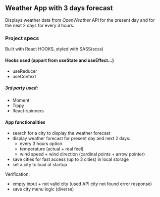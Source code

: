 ## Weather App with 3 days forecast 
Displays weather data from *OpenWeather* API for the present day and for the next 2 days for every 3 hours. 

### Project specs
Built with React HOOKS, styled with SASS(scss)

#### Hooks used (appart from useState and useEffect...) 
- useReducer
- useContext
 
##### 3rd party used: 
- Moment 
- Tippy
- React-spinners

#### App functionalities
- search for a city to display the weather forecast
- display weather forecast for present day and next 2 days:
	- every 3 hours option
 	- temperature (actual + real feel) 
	- wind speed + wind direction (cardinal points + arrow pointer)
- save cities for fast access (up to 3 cities) in local storage
- set a city to load at startup

Verification: 
- empty input + not valid city (used API city not found error response)
- save city menu logic (diverse) 


